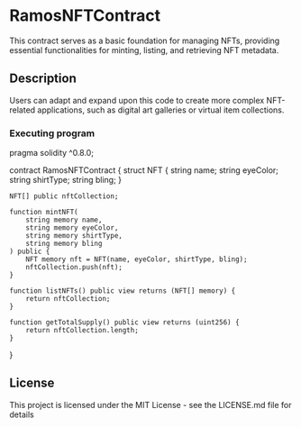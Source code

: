 # RamosNFTContract
This contract serves as a basic foundation for managing NFTs, providing essential functionalities for minting, listing, and retrieving NFT metadata. 
## Description
Users can adapt and expand upon this code to create more complex NFT-related applications, such as digital art galleries or virtual item collections.
### Executing program
pragma solidity ^0.8.0;

contract RamosNFTContract {
    struct NFT {
        string name;
        string eyeColor;
        string shirtType;
        string bling;
    }

    NFT[] public nftCollection;

    function mintNFT(
        string memory name,
        string memory eyeColor,
        string memory shirtType,
        string memory bling
    ) public {
        NFT memory nft = NFT(name, eyeColor, shirtType, bling);
        nftCollection.push(nft);
    }

    function listNFTs() public view returns (NFT[] memory) {
        return nftCollection;
    }

    function getTotalSupply() public view returns (uint256) {
        return nftCollection.length;
    }
}
## License
This project is licensed under the MIT License - see the LICENSE.md file for details
